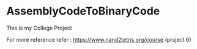 # AssemblyCodeToBinaryCode

This is my College Project 

For more reference refer : https://www.nand2tetris.org/course  (project 6)
